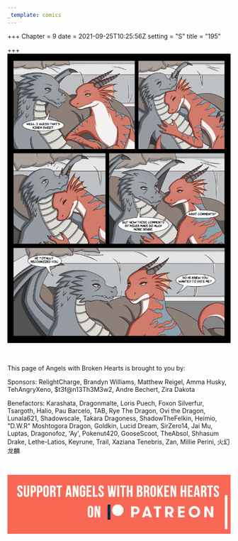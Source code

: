 ```yaml
---
_template: comics
---
```


+++
Chapter = 9
date = 2021-09-25T10:25:56Z
setting = "S"
title = "195"

+++
![](/uploads/n-18.png)

<br>

<p align="left">This page of Angels with Broken Hearts is brought to you by:</p>

<p align="left">Sponsors: RelightCharge, Brandyn Williams, Matthew Reigel, Amma Husky, TehAngryXeno, $t3f@n13Th3M3w2, Andre Bechert, Zira Dakota </p>

<p align="left">Benefactors: Karashata, Dragonmalte, Loris Puech, Foxon Silverfur, Tsargoth, Halio, Pau Barcelo, TAB, Rye The Dragon, Ovi the Dragon, Lunala621, Shadowscale, Takara Dragoness, ShadowTheFelkin, Heimio, "D.W.R" Moshtogora Dragon, Goldkin, Lucid Dream, SirZero14, Jai Mu, Luptas, Dragonofoz, 'Ay', Pokenut420, GooseScoot, TheAbsol, Shhasum Drake, Lethe-Latios, Keyrune, Trail, Xaziana Tenebris, Zan, Millie Perini, 火幻龙麟 </p> <br>

[![](/uploads/patreon-banner-3.jpg)](http://patreon.com/mbsaunders)
